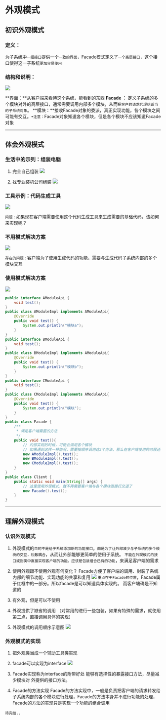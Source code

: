 # 外观模式

## 初识外观模式
### 定义：
为子系统中`一组接口`提供一个`一致的界面`，Facade模式定义了`一个高层接口`，这个接口使得这一子系统`更加容易使用`

### 结构和说明：
![](./assets/1.jpg)

**界面：**从客户端来看待这个系统，能看到的东西
**Facade ：** 定义子系统的多个模块对外的高层接口，通常需要调用内部多个模块，从而`把客户的请求代理给适当的子系统对象`。
**模块：**接收Facade对象的委派，真正实现功能，各个模块之间可能有交互。`☂注意：`Facade对象知道各个模块，但是各个模块不应该知道Facade对象


------------

## 体会外观模式
###  生活中的示列：组装电脑
1. 完全自己组装
![](./assets/2.jpg)

2. 找专业装机公司组装
![](./assets/3.jpg)

###  工具示例：代码生成工具
![](./assets/4.jpg)

`问题：`如果现在客户端需要使用这个代码生成工具来生成需要的基础代码，该如何来实现呢？

###  不用模式解决方案

![](./assets/5.jpg)

`存在的问题：`客户端为了使用生成代码的功能，需要与生成代码子系统内部的多个模块交互

### 使用模式解决方案
![](./assets/6.jpg)

```java
public interface AModuleApi {
    void test();
}
public class AModuleImpl implements AModuleApi{
    @Override
    public void test() {
        System.out.println("模块a");
    }
}
public interface BModuleApi {
    void test();
}
public class BModuleImpl implements AModuleApi{
    @Override
    public void test() {
        System.out.println("模块b");
    }
}
public interface CModuleApi {
    void test();
}
public class CModuleImpl implements AModuleApi{
    @Override
    public void test() {
        System.out.println("模块");
    }
}
public class Facade {
    /**
     * 满足客户端需要的方法
     */
    public void test(){
        // 内部实现的时候，可能会调用各个模块
		// 如果遇到这样一种情况，需要按顺序调用这3个方法，那么在客户端使用的时候还需要搞懂先调用什么后调用什么，就很不方便了，所以使用外观模式封装起来
        new AModuleImpl().test();
        new BModuleImpl().test();
        new CModuleImpl().test();
    }
}
public class Client {
    public static void main(String[] args) {
        // 这里使用外观模式，就不再需要客户端与各个模块直接打交道了
        new Facade().test();
    }
}
```


------------


## 理解外观模式
### 认识外观模式
1. 外观模式的`目的不是给子系统添加新的功能接口`，`而是为了让外部减少与子系统内多个模块的交互，松散耦合`，从而让外部能够更简单的使用子系统。
	 `不能在外观模式的接口或则类中直接实现客户端的功能。应该是包装组合已有的功能`，来满足客户端的需求

2. 使用外观跟不使用外观有何变化？
	Facade方便了客户端的调用、封装了系统内部的细节功能、实现功能的共享和复用
![](./assets/7.jpg)
	`重点在于Facade的位置`，Facade属于红框中的一部分。所以facade是可以知道具体实现的。 而客户端确是不知道的

3. 有外观，但是可以不使用

4. 外观提供了缺省的调用
	（对常用的进行一些包装，如果有特殊的需求，就使用第三点，直接调用具体的实现）

5. 外观模式的调用顺序示意图
![](./assets/8.jpg)

### 外观模式的实现
1. 把外观类当成一个辅助工具类实现
2. facade可以实现为interface
![](./assets/9.jpg)

3. Facade实现称为interface的附带好处
	能够有选择性的暴露接口方法，尽量减少模块对 外提供的接口方法。
4. Facade的方法实现
	Facade的方法实现中，一般是负责把客户端的请求转发给子系统内部的各个模块进行处理，Facade的方法本身并不进行功能的处理，Facade的方法的实现只是实现一个功能的组合调用




`待完结..`


<iframe  height="500px" width="100%" frameborder=0 allowfullscreen="true" :src="$withBase('/ads.html')"></iframe>
